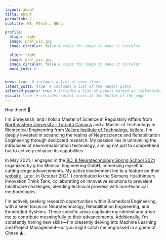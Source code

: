 ```yaml
---
layout: about
title: about
permalink: /
subtitle: MS, MTech., BEng.

profile:
  align: right
  image: prof_pic.jpg
  image_circular: false # crops the image to make it circular

  align: right
  image: prof_pic.jpg
  image_circular: false # crops the image to make it circular
  more_info: >


news: true  # includes a list of news items
latest_posts: true  # includes a list of the newest posts
selected_papers: true # includes a list of papers marked as "selected={true}"
social: true  # includes social icons at the bottom of the page
---
```


Hey there! 👋

I'm Shreyansh, and I hold a Master of Science in Regulatory Affairs from <a href='https://cps.northeastern.edu/program/master-of-science-in-regulatory-affairs-toronto/'>Northeastern University - Toronto Campus</a> and a Master of Technology in Biomedical Engineering from <a href='https://vit.ac.in/schools/school-of-electronics-engineering'>Vellore Institute of Technology, Vellore</a>. I'm deeply invested in advancing the realms of Neuroscience and Rehabilitation Engineering through dedicated research. My passion lies in unraveling the intricacies of neurorehabilitation technology, aiming not just to comprehend but to actively enhance its capabilities.

In May 2021, I engaged in the <a href='https://www.gtec.at/spring-school-2021/'>BCI & Neurotechnology Spring School 2021</a> organized by g.tec Medical Engineering GmbH, immersing myself in cutting-edge advancements. My active involvement led to a feature on their <a href='https://www.gtec.at/quote/shreyansh-sheth/'>website</a>. Later, in October 2021, I contributed to the Siemens Healthineers Innovation Think Tank, collaborating on innovative solutions to prevalent healthcare challenges, blending technical prowess with non-technical methodologies.

I'm actively seeking research opportunities within Biomedical Engineering, with a keen focus on Neurotechnology, Rehabilitation Engineering, and Embedded Systems. These specific areas captivate my interest and drive me to contribute meaningfully to their advancements. Additionally, I'm constantly honing new skills—I'm presently delving into Machine Learning and Project Management—or you might catch me engrossed in a game of Chess ♟️.
